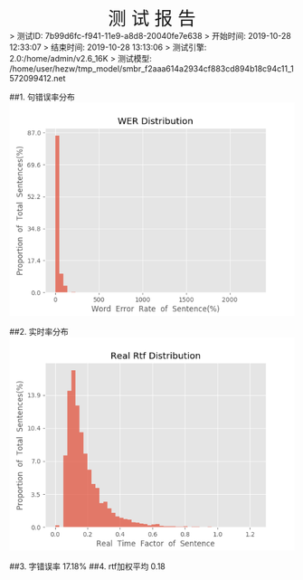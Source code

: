 <center><font size=6>测 试 报 告</font></center>
>	测试ID: 7b99d6fc-f941-11e9-a8d8-20040fe7e638
>	开始时间: 2019-10-28 12:33:07
>	结束时间: 2019-10-28 13:13:06
>	测试引擎: 2.0:/home/admin/v2.6_16K
>	测试模型: /home/user/hezw/tmp_model/smbr_f2aaa614a2934cf883cd894b18c94c11_1572099412.net

##1. 句错误率分布
![wer_distribution](./Wer_Distribution.png)

##2. 实时率分布
![read_rtf_distribution](./Real_Rtf_Distribution.png)

##3. 字错误率
17.18%
##4. rtf加权平均
0.18

